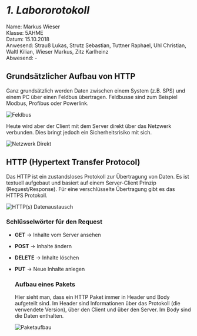 # *1. Labororotokoll*

  Name: Markus Wieser   
  Klasse: 5AHME   
  Datum: 15.10.2018   
  Anwesend: Strauß Lukas, Strutz Sebastian, Tuttner Raphael, Uhl Christian, Waltl Kilian, Wieser Markus, Zitz Karlheinz    
  Abwesend: -
  
  ## Grundsätzlicher Aufbau von HTTP
  
  Ganz grundsätzlich werden Daten zwischen einem System (z.B. SPS) und einem PC über einen Feldbus übertragen. Feldbusse sind zum Beispiel Modbus, Profibus oder Powerlink.
  
  ![Feldbus](https://github.com/HTLMechatronics/m14-la1-sx/blob/wiemam14/wiemam14/netzwerkFeldbus.png)
  
  Heute wird aber der Client mit dem Server direkt über das Netzwerk verbunden. Dies bringt jedoch ein Sicherheitsrisiko mit sich.
  
  ![Netzwerk Direkt](https://github.com/HTLMechatronics/m14-la1-sx/blob/wiemam14/wiemam14/netzwerkDirekt.png)
  
  
  ## HTTP (Hypertext Transfer Protocol)
  
  Das HTTP ist ein zustandsloses Protokoll zur Übertragung von Daten. Es ist textuell aufgebaut und basiert auf einem Server-Client Prinzip (Request/Response). Für eine verschlüsselte Übertragung gibt es das HTTPS Protokoll.
  
  ![HTTP(s) Datenaustausch](https://github.com/HTLMechatronics/m14-la1-sx/blob/wiemam14/wiemam14/requestResponse.png)
  
  ### Schlüsselwörter für den Request
  
* **GET**     -> Inhalte vom Server ansehen
* **POST**    -> Inhalte ändern
* **DELETE**  -> Inhalte löschen
* **PUT**     -> Neue Inhalte anlegen

  ### Aufbau eines Pakets
  
  Hier sieht man, dass ein HTTP Paket immer in Header und Body aufgeteilt sind. Im Header sind Informationen über das Protokoll (die verwendete Version), über den Client und über den Server. Im Body sind die Daten enthalten.
  
  ![Paketaufbau](https://github.com/HTLMechatronics/m14-la1-sx/blob/wiemam14/wiemam14/paketaufbau.jpg)
  
  
  
